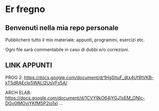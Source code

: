 # Er fregno
## Benvenuti nella mia repo personale

Pubblicherò tutto il mio materiale: appunti, programmi, esercizi etc.

Ogni file sarà commentabile in caso di dubbi e/o correzioni.

## LINK APPUNTI
PROG 2: https://docs.google.com/document/d/1HgSItuF_dtx4Uf8tVKB-kT5dRAEclo5WALI2UsVFs5A/

ARCH ELAB: https://docs.google.com/document/d/1CVY9kO64jYGJ1sEM_ONlc-DGv0lMOvjYKfM5P2io1xI
...
